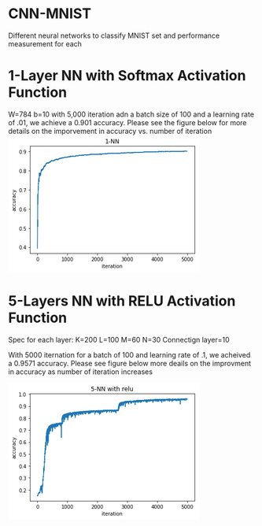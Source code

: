 # CNN-MNIST
Different neural networks to classify MNIST set and performance measurement for each

# 1-Layer NN with Softmax Activation Function
W=784
b=10
with 5,000 iteration adn a batch size of 100 and a learning rate of .01, we achieve a 0.901 accuracy. Please see the figure below for more details on the imporvement in accuracy vs. number of iteration
![alt text](https://github.com/qatshana/CNN-MNIST/blob/master/accuracy-vs-iteration-1-layer.png)

# 5-Layers NN with RELU Activation Function
Spec for each layer:
K=200 
L=100
M=60
N=30
Connectign layer=10

With 5000 iternation for a batch of 100 and learning rate of .1, we acheived a 0.9571 accuracy. Please see figure below more deails on the improvment in accuracy as number of iteration increases

![alt text](https://github.com/qatshana/CNN-MNIST/blob/master/CNN-5-layer%20performance.png)

